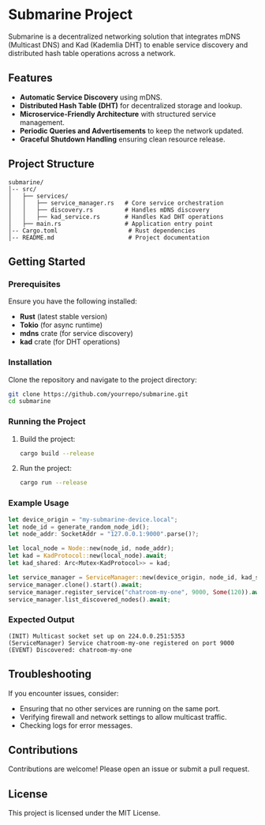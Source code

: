 # Submarine Project

Submarine is a decentralized networking solution that integrates mDNS (Multicast DNS) and Kad (Kademlia DHT) to enable service discovery and distributed hash table operations across a network.

## Features
- **Automatic Service Discovery** using mDNS.
- **Distributed Hash Table (DHT)** for decentralized storage and lookup.
- **Microservice-Friendly Architecture** with structured service management.
- **Periodic Queries and Advertisements** to keep the network updated.
- **Graceful Shutdown Handling** ensuring clean resource release.

## Project Structure
```
submarine/
│-- src/
│   ├── services/
│   │   ├── service_manager.rs   # Core service orchestration
│   │   ├── discovery.rs         # Handles mDNS discovery
│   │   ├── kad_service.rs       # Handles Kad DHT operations
│   ├── main.rs                  # Application entry point
│-- Cargo.toml                    # Rust dependencies
│-- README.md                     # Project documentation
```

## Getting Started

### Prerequisites
Ensure you have the following installed:
- **Rust** (latest stable version)
- **Tokio** (for async runtime)
- **mdns** crate (for service discovery)
- **kad** crate (for DHT operations)

### Installation
Clone the repository and navigate to the project directory:
```bash
git clone https://github.com/yourrepo/submarine.git
cd submarine
```

### Running the Project

1. Build the project:
   ```bash
   cargo build --release
   ```

2. Run the project:
   ```bash
   cargo run --release
   ```

### Example Usage

```rust
let device_origin = "my-submarine-device.local";
let node_id = generate_random_node_id();
let node_addr: SocketAddr = "127.0.0.1:9000".parse()?;

let local_node = Node::new(node_id, node_addr);
let kad = KadProtocol::new(local_node).await;
let kad_shared: Arc<Mutex<KadProtocol>> = kad;

let service_manager = ServiceManager::new(device_origin, node_id, kad_shared.clone()).await;
service_manager.clone().start().await;
service_manager.register_service("chatroom-my-one", 9000, Some(120)).await;
service_manager.list_discovered_nodes().await;
```

### Expected Output
```
(INIT) Multicast socket set up on 224.0.0.251:5353
(ServiceManager) Service chatroom-my-one registered on port 9000
(EVENT) Discovered: chatroom-my-one
```

## Troubleshooting
If you encounter issues, consider:
- Ensuring that no other services are running on the same port.
- Verifying firewall and network settings to allow multicast traffic.
- Checking logs for error messages.

## Contributions
Contributions are welcome! Please open an issue or submit a pull request.

## License
This project is licensed under the MIT License.

